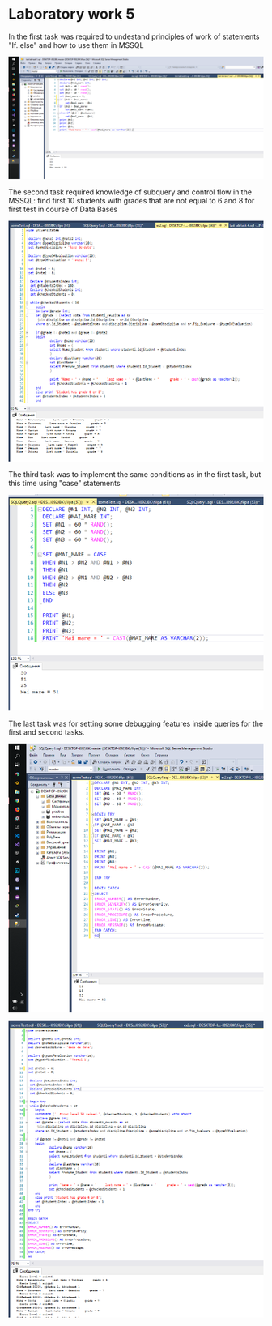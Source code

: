 Laboratory work 5
===

In the first task was required to undestand principles of work of statements "If..else" and how to use them in MSSQL

![Work with data using "if..else"](https://github.com/filpatterson/Laboratory-works-for-SQL/blob/master/Laboratory%20work%205/images/1.png)

The second task required knowledge of subquery and control flow in the MSSQL: find first 10 students with grades that are not equal to 6 and 8 for first test in course of Data Bases

![First 10 students with grades 6 and 8](https://github.com/filpatterson/Laboratory-works-for-SQL/blob/master/Laboratory%20work%205/images/2.png)

The third task was to implement the same conditions as in the first task, but this time using "case" statements

![Make first task with "case"](https://github.com/filpatterson/Laboratory-works-for-SQL/blob/master/Laboratory%20work%205/images/5.png)

The last task was for setting some debugging features inside queries for the first and second tasks.

![Methods "Try - catch" and "raiserror"](https://github.com/filpatterson/Laboratory-works-for-SQL/blob/master/Laboratory%20work%205/images/3.png)

![Same methods for second task](https://github.com/filpatterson/Laboratory-works-for-SQL/blob/master/Laboratory%20work%205/images/4.png)